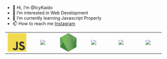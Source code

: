 - 👋 Hi, I’m @IcyKaido
- 👀 I’m interested in Web Development
- 🌱 I’m currently learning Javascript Properly
- 📫 How to reach me [Instagram](https://instagram.com/ewww_adi)
<table>
<tr>
    <td align='center' width="190">
        <img src="https://raw.githubusercontent.com/github/explore/80688e429a7d4ef2fca1e82350fe8e3517d3494d/topics/javascript/javascript.png" width="60">
    </td>
    <td align='center' width="190">
        <img src="https://raw.githubusercontent.com/PHANTOM0P/PHANTOM0P/4d010b945018a617c529b74888e3c9381cac6e2f/assets/ts.svg">
    </td>
    <td align='center' width="190">
        <img src="https://raw.githubusercontent.com/github/explore/80688e429a7d4ef2fca1e82350fe8e3517d3494d/topics/nodejs/nodejs.png" width="60">
<!--     </td>
     <td align='center' width="190">
        <img src="assets/code.png" width="60">
    </td> -->
    <td align='center' width="190">
        <img src="https://raw.githubusercontent.com/PHANTOM0P/PHANTOM0P/5c086a0a539e14830e75803bfca843df645e8313/assets/css.svg">
    </td>
   <td align='center' width="190">
        <img src="https://raw.githubusercontent.com/PHANTOM0P/PHANTOM0P/5c086a0a539e14830e75803bfca843df645e8313/assets/html.svg">
    </td>
<!--  <td align='center' width="190">
        <img src="https://github.com/PHANTOM0P/PHANTOM0P/blob/main/assets/favicon.png?raw=true">
    </td> -->
 <td align='center' width="190">
        <img src="https://github.com/PHANTOM0P/PHANTOM0P/blob/main/assets/logo-180x180.png?raw=true">
    </td>
</tr>
</table>
<!-- - 💞️ I’m looking to collaborate on ... -->
<!-- - 📫 How to reach me [Instagram](https://instagram.com/icy_kaido) -->

<!---
IcyKaido/IcyKaido is a ✨ special ✨ repository because its `README.md` (this file) appears on your GitHub profile.
You can click the Preview link to take a look at your changes.
--->
